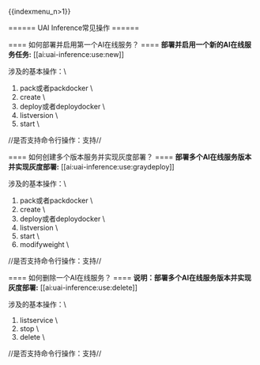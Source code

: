 {{indexmenu_n>1}}

====== UAI Inference常见操作 ======

==== 如何部署并启用第一个AI在线服务？ ====
**部署并启用一个新的AI在线服务任务:** [[ai:uai-inference:use:new]]

涉及的基本操作：\\
1. pack或者packdocker \\
2. create \\
3. deploy或者deploydocker \\
4. listversion \\
5. start \\

//是否支持命令行操作：支持//

==== 如何创建多个版本服务并实现灰度部署？ ====
**部署多个AI在线服务版本并实现灰度部署:** [[ai:uai-inference:use:graydeploy]]



涉及的基本操作：\\
1. pack或者packdocker \\
2. create \\
3. deploy或者deploydocker \\
4. listversion \\
5. start \\
6. modifyweight \\

//是否支持命令行操作：支持//

==== 如何删除一个AI在线服务？ ====
**说明：部署多个AI在线服务版本并实现灰度部署:** [[ai:uai-inference:use:delete]]

涉及的基本操作：\\
1. listservice \\
2. stop \\
3. delete \\

//是否支持命令行操作：支持//